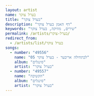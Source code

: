 ```yaml
---
layout: artist
name: בערל צוקר
title: "בערל צוקר"
description: "דף האמן בערל צוקר"
keywords: "שירים, מוזיקה, בערל צוקר"
permalink: /artists/בערל-צוקר/
redirect_from:
  - /artists/list/בערל צוקר
songs:
  - number: "49556"
    name: "05 לכתחילה אריבער - בערל צוקר"
    album: "סינגלים"
    artist: "בערל צוקר"
  - number: "49557"
    name: "הקשיבה"
    album: "סינגלים"
    artist: "בערל צוקר"
---
```

